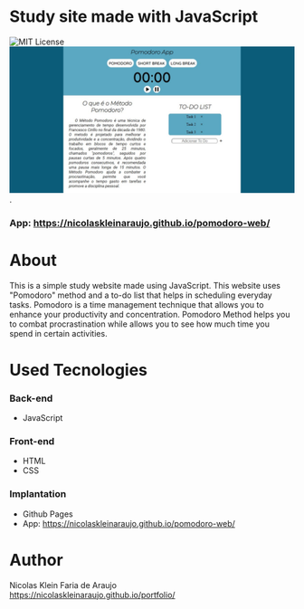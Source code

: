 # Study site made with JavaScript
 ![MIT License](https://img.shields.io/badge/license-MIT-blue)<br>
 <img src="./assets/home-screen.jpg" alt="Print Index Page" width="700">.
 ### App: https://nicolaskleinaraujo.github.io/pomodoro-web/

# About
 This is a simple study website made using JavaScript.
 This website uses "Pomodoro" method and a to-do list that helps in scheduling everyday tasks.
 Pomodoro is a time management technique that allows you to enhance your productivity and concentration.
 Pomodoro Method helps you to combat procrastination while allows you  to see how much time you spend in certain activities.

# Used Tecnologies
 ### Back-end
 - JavaScript

 ### Front-end
 - HTML
 - CSS

 ### Implantation
 - Github Pages
 - App: https://nicolaskleinaraujo.github.io/pomodoro-web/

# Author
 Nicolas Klein Faria de Araujo <br>
 https://nicolaskleinaraujo.github.io/portfolio/
